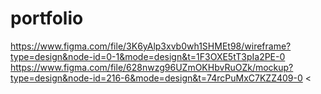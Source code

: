 # portfolio
<https://www.figma.com/file/3K6yAlp3xvb0wh1SHMEt98/wireframe?type=design&node-id=0-1&mode=design&t=1F3OXE5tT3pIa2PE-0>
<https://www.figma.com/file/628nwzg96UZmOKHbvRuOZk/mockup?type=design&node-id=216-6&mode=design&t=74rcPuMxC7KZZ409-0>
<
